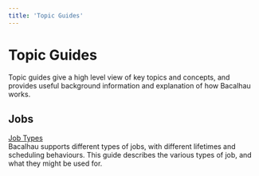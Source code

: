 ```yaml
---
title: 'Topic Guides'
---
```


# Topic Guides

Topic guides give a high level view of key topics and concepts, and provides useful background information and explanation of how Bacalhau works.


## Jobs 

[Job Types](job-types)   
Bacalhau supports different types of jobs,
with different lifetimes and scheduling behaviours.
This guide describes the various types of job,
and what they might be used for.